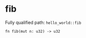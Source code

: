 # fib

Fully qualified path: `hello_world::fib`

<pre><code class="language-rust">fn fib(mut n: u32) -&gt; u32</code></pre>

